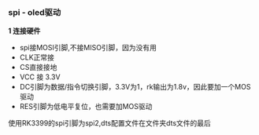 
### spi - oled驱动 ###

**1 连接硬件**

- spi接MOSI引脚,不接MISO引脚，因为没有用
- CLK正常接
- CS直接接地
- VCC 接 3.3V
- DC引脚为数据/指令切换引脚，3.3V为1，rk输出为1.8v，因此要加一个MOS驱动
- RES引脚为低电平复位，也需要加MOS驱动

使用RK3399的spi引脚为spi2,dts配置文件在文件夹dts文件的最后

